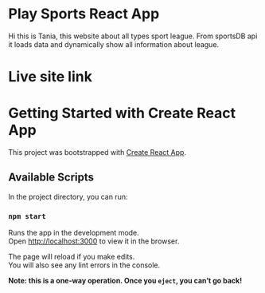 # Play Sports React App
Hi this is Tania, this website about all types sport league. From sportsDB api it loads data and dynamically
show all information about league. 

# Live site link


# Getting Started with Create React App

This project was bootstrapped with [Create React App](https://github.com/facebook/create-react-app).

## Available Scripts

In the project directory, you can run:

### `npm start`

Runs the app in the development mode.\
Open [http://localhost:3000](http://localhost:3000) to view it in the browser.

The page will reload if you make edits.\
You will also see any lint errors in the console.


**Note: this is a one-way operation. Once you `eject`, you can’t go back!**

